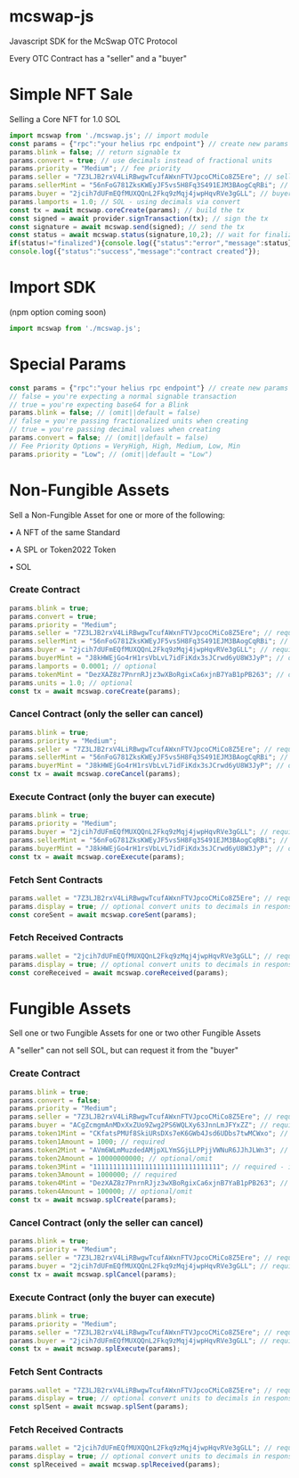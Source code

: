 # mcswap-js
Javascript SDK for the McSwap OTC Protocol

Every OTC Contract has a "seller" and a "buyer"

# Simple NFT Sale
Selling a Core NFT for 1.0 SOL
```javascript
import mcswap from './mcswap.js'; // import module
const params = {"rpc":"your helius rpc endpoint"} // create new params object
params.blink = false; // return signable tx
params.convert = true; // use decimals instead of fractional units
params.priority = "Medium"; // fee priority
params.seller = "7Z3LJB2rxV4LiRBwgwTcufAWxnFTVJpcoCMiCo8Z5Ere"; // seller wallet
params.sellerMint = "56nFoG781ZksKWEyJF5vs5H8Fq3S491EJM3BAogCqRBi"; // seller nft
params.buyer = "2jcih7dUFmEQfMUXQQnL2Fkq9zMqj4jwpHqvRVe3gGLL"; // buyer wallet
params.lamports = 1.0; // SOL - using decimals via convert
const tx = await mcswap.coreCreate(params); // build the tx
const signed = await provider.signTransaction(tx); // sign the tx
const signature = await mcswap.send(signed); // send the tx
const status = await mcswap.status(signature,10,2); // wait for finalization
if(status!="finalized"){console.log({"status":"error","message":status});}
console.log({"status":"success","message":"contract created"});
```

# Import SDK
(npm option coming soon)
```javascript
import mcswap from './mcswap.js';
```

# Special Params
```javascript
const params = {"rpc":"your helius rpc endpoint"} // create new params object
// false = you're expecting a normal signable transaction
// true = you're expecting base64 for a Blink
params.blink = false; // (omit||default = false)
// false = you're passing fractionalized units when creating
// true = you're passing decimal values when creating
params.convert = false; // (omit||default = false)
// Fee Priority Options = VeryHigh, High, Medium, Low, Min
params.priority = "Low"; // (omit||default = "Low")
```

# Non-Fungible Assets
Sell a Non-Fungible Asset for one or more of the following:

• A NFT of the same Standard

• A SPL or Token2022 Token

• SOL

### Create Contract
```javascript
params.blink = true;
params.convert = true;
params.priority = "Medium";
params.seller = "7Z3LJB2rxV4LiRBwgwTcufAWxnFTVJpcoCMiCo8Z5Ere"; // required
params.sellerMint = "56nFoG781ZksKWEyJF5vs5H8Fq3S491EJM3BAogCqRBi"; // required
params.buyer = "2jcih7dUFmEQfMUXQQnL2Fkq9zMqj4jwpHqvRVe3gGLL"; // required
params.buyerMint = "J8kHWEjGo4rH1rsVbLvL7idFiKdx3sJCrwd6yU8W3JyP"; // optional
params.lamports = 0.0001; // optional
params.tokenMint = "DezXAZ8z7PnrnRJjz3wXBoRgixCa6xjnB7YaB1pPB263"; // optional
params.units = 1.0; // optional
const tx = await mcswap.coreCreate(params);
```

### Cancel Contract (only the seller can cancel)
```javascript
params.blink = true;
params.priority = "Medium";
params.seller = "7Z3LJB2rxV4LiRBwgwTcufAWxnFTVJpcoCMiCo8Z5Ere"; // required
params.sellerMint = "56nFoG781ZksKWEyJF5vs5H8Fq3S491EJM3BAogCqRBi"; // required
params.buyerMint = "J8kHWEjGo4rH1rsVbLvL7idFiKdx3sJCrwd6yU8W3JyP"; // omit if no nft was requested
const tx = await mcswap.coreCancel(params);
```

### Execute Contract (only the buyer can execute)
```javascript
params.blink = true;
params.priority = "Medium";
params.buyer = "2jcih7dUFmEQfMUXQQnL2Fkq9zMqj4jwpHqvRVe3gGLL"; // required
params.sellerMint = "56nFoG781ZksKWEyJF5vs5H8Fq3S491EJM3BAogCqRBi"; // required
params.buyerMint = "J8kHWEjGo4rH1rsVbLvL7idFiKdx3sJCrwd6yU8W3JyP"; // omit if no nft was requested
const tx = await mcswap.coreExecute(params);
```

### Fetch Sent Contracts
```javascript
params.wallet = "7Z3LJB2rxV4LiRBwgwTcufAWxnFTVJpcoCMiCo8Z5Ere"; // required seller wallet
params.display = true; // optional convert units to decimals in response
const coreSent = await mcswap.coreSent(params);
```

### Fetch Received Contracts
```javascript
params.wallet = "2jcih7dUFmEQfMUXQQnL2Fkq9zMqj4jwpHqvRVe3gGLL"; // required buyer wallet
params.display = true; // optional convert units to decimals in response
const coreReceived = await mcswap.coreReceived(params);
```

# Fungible Assets
Sell one or two Fungible Assets for one or two other Fungible Assets

A "seller" can not sell SOL, but can request it from the "buyer"

### Create Contract
```javascript
params.blink = true;
params.convert = false;
params.priority = "Medium";
params.seller = "7Z3LJB2rxV4LiRBwgwTcufAWxnFTVJpcoCMiCo8Z5Ere"; // required
params.buyer = "ACgZcmgmAnMDxXxZUo9Zwg2PS6WQLXy63JnnLmJFYxZZ"; // required
params.token1Mint = "CKfatsPMUf8SkiURsDXs7eK6GWb4Jsd6UDbs7twMCWxo"; // required
params.token1Amount = 1000; // required
params.token2Mint = "AVm6WLmMuzdedAMjpXLYmSGjLLPPjjVWNuR6JJhJLWn3"; // optional/omit
params.token2Amount = 10000000000; // optional/omit
params.token3Mint = "11111111111111111111111111111111"; // required - if requesting SOL it must be in pos 3
params.token3Amount = 1000000; // required
params.token4Mint = "DezXAZ8z7PnrnRJjz3wXBoRgixCa6xjnB7YaB1pPB263"; // optional/omit
params.token4Amount = 100000; // optional/omit
const tx = await mcswap.splCreate(params);
```

### Cancel Contract (only the seller can cancel)
```javascript
params.blink = true;
params.priority = "Medium";
params.seller = "7Z3LJB2rxV4LiRBwgwTcufAWxnFTVJpcoCMiCo8Z5Ere"; // required
params.buyer = "2jcih7dUFmEQfMUXQQnL2Fkq9zMqj4jwpHqvRVe3gGLL"; // required
const tx = await mcswap.splCancel(params);
```

### Execute Contract (only the buyer can execute)
```javascript
params.blink = true;
params.priority = "Medium";
params.seller = "7Z3LJB2rxV4LiRBwgwTcufAWxnFTVJpcoCMiCo8Z5Ere"; // required
params.buyer = "2jcih7dUFmEQfMUXQQnL2Fkq9zMqj4jwpHqvRVe3gGLL"; // required
const tx = await mcswap.splExecute(params);
```

### Fetch Sent Contracts
```javascript
params.wallet = "7Z3LJB2rxV4LiRBwgwTcufAWxnFTVJpcoCMiCo8Z5Ere"; // required seller wallet
params.display = true; // optional convert units to decimals in response
const splSent = await mcswap.splSent(params);
```

### Fetch Received Contracts
```javascript
params.wallet = "2jcih7dUFmEQfMUXQQnL2Fkq9zMqj4jwpHqvRVe3gGLL"; // required buyer wallet
params.display = true; // optional convert units to decimals in response
const splReceived = await mcswap.splReceived(params);
```